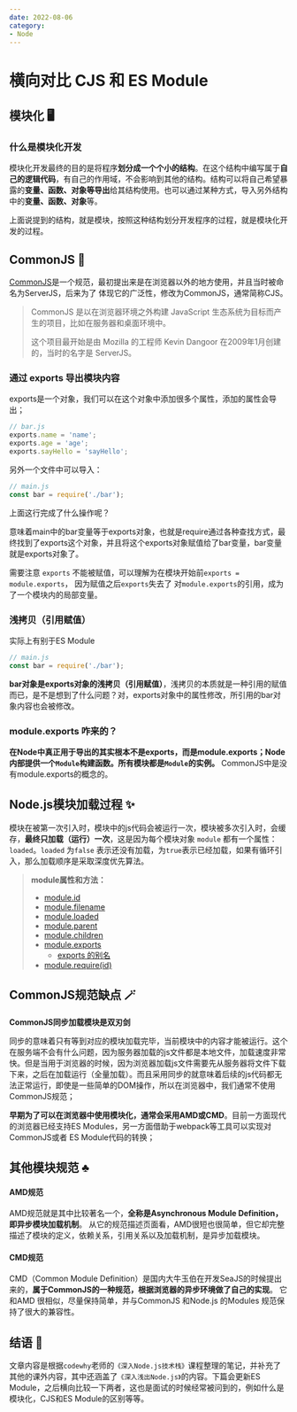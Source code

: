```yaml
---
date: 2022-08-06
category:
- Node
---
```


# 横向对比 CJS 和 ES Module

## 模块化 🖥️

### 什么是模块化开发

模块化开发最终的目的是将程序**划分成一个个小的结构**。在这个结构中编写属于**自己的逻辑代码**，有自己的作用域，不会影响到其他的结构。结构可以将自己希望暴露的**变量、函数、对象等导出**给其结构使用。也可以通过某种方式，导入另外结构中的**变量、函数、对象**等。

上面说提到的结构，就是模块，按照这种结构划分开发程序的过程，就是模块化开发的过程。

## CommonJS 🦜

[CommonJS](https://zhaoda.net/webpack-handbook/commonjs.html)是一个规范，最初提出来是在浏览器以外的地方使用，并且当时被命名为ServerJS，后来为了 体现它的广泛性，修改为CommonJS，通常简称CJS。

> CommonJS 是以在浏览器环境之外构建 JavaScript 生态系统为目标而产生的项目，比如在服务器和桌面环境中。
>
> 这个项目最开始是由 Mozilla 的工程师 Kevin Dangoor 在2009年1月创建的，当时的名字是 ServerJS。

### 通过 exports 导出模块内容

exports是一个对象，我们可以在这个对象中添加很多个属性，添加的属性会导出；

```js
// bar.js
exports.name = 'name';
exports.age = 'age';
exports.sayHello = 'sayHello';
```

另外一个文件中可以导入：

```js
// main.js
const bar = require('./bar');
```

上面这行完成了什么操作呢？

意味着main中的bar变量等于exports对象，也就是require通过各种查找方式，最终找到了exports这个对象，并且将这个exports对象赋值给了bar变量，bar变量就是exports对象了。


需要注意 `exports` 不能被赋值，可以理解为在模块开始前`exports = module.exports`， 因为赋值之后`exports`失去了 对`module.exports`的引用，成为了一个模块内的局部变量。

### 浅拷贝（引用赋值）

实际上有别于ES Module

```js
// main.js
const bar = require('./bar');
```

**bar对象是exports对象的浅拷贝（引用赋值）**，浅拷贝的本质就是一种引用的赋值而已，是不是想到了什么问题？对，exports对象中的属性修改，所引用的bar对象内容也会被修改。

### module.exports 咋来的？

**在Node中真正用于导出的其实根本不是exports，而是module.exports；Node内部提供一个`Module`构建函数。所有模块都是`Module`的实例。** CommonJS中是没有module.exports的概念的。


## Node.js模块加载过程 ✨

模块在被第一次引入时，模块中的js代码会被运行一次，模块被多次引入时，会缓存，**最终只加载（运行）一次**，这是因为每个模块对象 `module` 都有一个属性：`loaded`。`loaded` 为`false` 表示还没有加载，为`true`表示已经加载，如果有循环引入，那么加载顺序是采取深度优先算法。

> **module属性和方法：**
> -   [module.id](https://www.bookstack.cn/read/nodejs-api-doc-cn/modules-module.md#moduleid)
> -   [module.filename](https://www.bookstack.cn/read/nodejs-api-doc-cn/modules-module.md#modulefilename)
> -   [module.loaded](https://www.bookstack.cn/read/nodejs-api-doc-cn/modules-module.md#moduleloaded)
> -   [module.parent](https://www.bookstack.cn/read/nodejs-api-doc-cn/modules-module.md#moduleparent)
> -   [module.children](https://www.bookstack.cn/read/nodejs-api-doc-cn/modules-module.md#modulechildren)
> -   [module.exports](https://www.bookstack.cn/read/nodejs-api-doc-cn/modules-module.md#moduleexports)
>     - [exports 的别名](https://www.bookstack.cn/read/nodejs-api-doc-cn/modules-module.md#exports-%E7%9A%84%E5%88%AB%E5%90%8D)
> -   [module.require(id)](https://www.bookstack.cn/read/nodejs-api-doc-cn/modules-module.md#modulerequireid)

## CommonJS规范缺点 🪄

**CommonJS同步加载模块是双刃剑**

同步的意味着只有等到对应的模块加载完毕，当前模块中的内容才能被运行。这个在服务端不会有什么问题，因为服务器加载的js文件都是本地文件，加载速度非常快。但是当用于浏览器的时候，因为浏览器加载js文件需要先从服务器将文件下载下来，之后在加载运行（全量加载）。而且采用同步的就意味着后续的js代码都无法正常运行，即使是一些简单的DOM操作，所以在浏览器中，我们通常不使用CommonJS规范；

**早期为了可以在浏览器中使用模块化，通常会采用AMD或CMD**。目前一方面现代的浏览器已经支持ES Modules，另一方面借助于webpack等工具可以实现对CommonJS或者 ES Module代码的转换；

## 其他模块规范 ♣️

#### AMD规范

AMD规范就是其中比较著名一个，**全称是Asynchronous Module Definition，即异步模块加载机制**。 从它的规范描述页面看，AMD很短也很简单，但它却完整描述了模块的定义，依赖关系，引用关系以及加载机制，是异步加载模块。

#### CMD规范

CMD（Common Module Definition）是国内大牛玉伯在开发SeaJS的时候提出来的，**属于CommonJS的一种规范，根据浏览器的异步环境做了自己的实现**。 它和AMD 很相似，尽量保持简单，并与CommonJS 和Node.js 的Modules 规范保持了很大的兼容性。


## 结语 📓

文章内容是根据`codewhy`老师的`《深入Node.js技术栈》`课程整理的笔记，并补充了其他的课外内容，其中还涵盖了`《深入浅出Node.js》`的内容。下篇会更新ES Module，之后横向比较一下两者，这也是面试的时候经常被问到的，例如什么是模块化，CJS和ES Module的区别等等。
